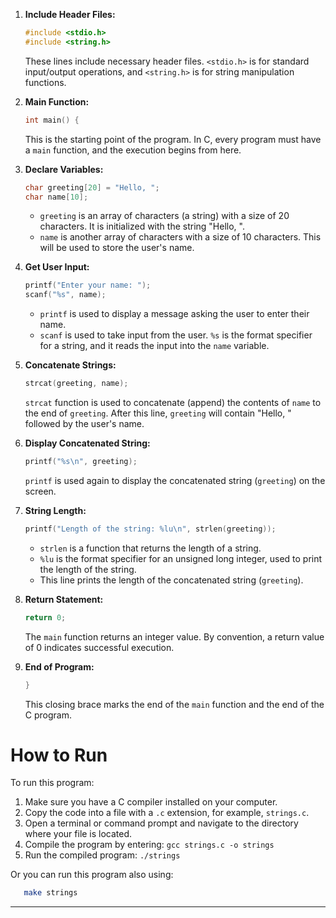 1. **Include Header Files:**
   ```c
   #include <stdio.h>
   #include <string.h>
   ```
   These lines include necessary header files. `<stdio.h>` is for standard input/output operations, and `<string.h>` is for string manipulation functions.

2. **Main Function:**
   ```c
   int main() {
   ```
   This is the starting point of the program. In C, every program must have a `main` function, and the execution begins from here.

3. **Declare Variables:**
   ```c
   char greeting[20] = "Hello, ";
   char name[10];
   ```
   - `greeting` is an array of characters (a string) with a size of 20 characters. It is initialized with the string "Hello, ".
   - `name` is another array of characters with a size of 10 characters. This will be used to store the user's name.

4. **Get User Input:**
   ```c
   printf("Enter your name: ");
   scanf("%s", name);
   ```
   - `printf` is used to display a message asking the user to enter their name.
   - `scanf` is used to take input from the user. `%s` is the format specifier for a string, and it reads the input into the `name` variable.

5. **Concatenate Strings:**
   ```c
   strcat(greeting, name);
   ```
   `strcat` function is used to concatenate (append) the contents of `name` to the end of `greeting`. After this line, `greeting` will contain "Hello, " followed by the user's name.

6. **Display Concatenated String:**
   ```c
   printf("%s\n", greeting);
   ```
   `printf` is used again to display the concatenated string (`greeting`) on the screen.

7. **String Length:**
   ```c
   printf("Length of the string: %lu\n", strlen(greeting));
   ```
   - `strlen` is a function that returns the length of a string.
   - `%lu` is the format specifier for an unsigned long integer, used to print the length of the string.
   - This line prints the length of the concatenated string (`greeting`).

8. **Return Statement:**
   ```c
   return 0;
   ```
   The `main` function returns an integer value. By convention, a return value of 0 indicates successful execution.

9. **End of Program:**
   ```c
   }
   ```
   This closing brace marks the end of the `main` function and the end of the C program.

# How to Run

To run this program:

1. Make sure you have a C compiler installed on your computer.
2. Copy the code into a file with a `.c` extension, for example, `strings.c`.
3. Open a terminal or command prompt and navigate to the directory where your file is located.
4. Compile the program by entering: `gcc strings.c -o strings`
5. Run the compiled program: `./strings`

Or you can run this program also using:

```bash
   make strings
```

---